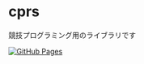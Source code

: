 # cprs
競技プログラミング用のライブラリです


[![GitHub Pages](https://img.shields.io/static/v1?label=GitHub+Pages&message=+&color=brightgreen&logo=github)](https://37kt.github.io/cprs/)
